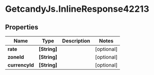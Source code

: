 # GetcandyJs.InlineResponse42213

## Properties

Name | Type | Description | Notes
------------ | ------------- | ------------- | -------------
**rate** | **[String]** |  | [optional] 
**zoneId** | **[String]** |  | [optional] 
**currencyId** | **[String]** |  | [optional] 


